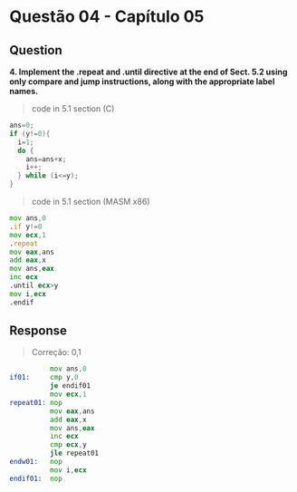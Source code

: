 # Questão 04 - Capítulo 05

## Question

**<p>4. Implement the .repeat and .until directive at the end of Sect. 5.2 using only compare and jump instructions, along with the appropriate label names.</p>**

> code in 5.1 section (C)
```c
ans=0;
if (y!=0){
  i=1;
  do {
    ans=ans+x;
    i++;
  } while (i<=y);
}
```

> code in 5.1 section (MASM x86)
```asm
mov ans,0
.if y!=0
mov ecx,1
.repeat
mov eax,ans
add eax,x
mov ans,eax
inc ecx
.until ecx>y
mov i,ecx
.endif
```

## Response

> Correção: 0,1

```asm
          mov ans,0
if01:     cmp y,0
          je endif01
          mov ecx,1
repeat01: nop
          mov eax,ans
          add eax,x
          mov ans,eax
          inc ecx
          cmp ecx,y
          jle repeat01
endw01:   nop
          mov i,ecx
endif01:  nop
```
